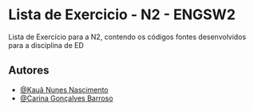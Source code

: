 
# Lista de Exercicio - N2 - ENGSW2

Lista de Exercício para a N2, contendo os códigos fontes desenvolvidos para a disciplina de ED

## Autores

- [@Kauã Nunes Nascimento](https://www.github.com/knn654)
- [@Carina Gonçalves Barroso](https://www.github.com/serialexperimentscarina)



